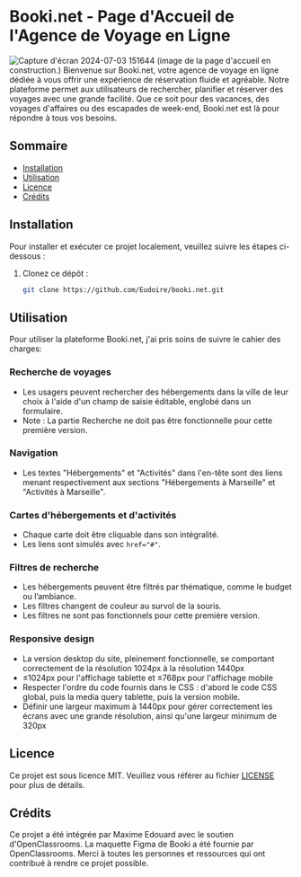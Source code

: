 # Booki.net - Page d'Accueil de l'Agence de Voyage en Ligne
![Capture d'écran 2024-07-03 151644](https://github.com/Eudoire/booki.net/assets/62968598/ca96607f-8940-45a3-83f9-6cb1a4806f07)
(image de la page d'accueil en construction.)
Bienvenue sur Booki.net, votre agence de voyage en ligne dédiée à vous offrir une expérience de réservation fluide et agréable. Notre plateforme permet aux utilisateurs de rechercher, planifier et réserver des voyages avec une grande facilité. Que ce soit pour des vacances, des voyages d'affaires ou des escapades de week-end, Booki.net est là pour répondre à tous vos besoins.

## Sommaire

- [Installation](#installation)
- [Utilisation](#utilisation)
- [Licence](#licence)
- [Crédits](#crédits)

## Installation

Pour installer et exécuter ce projet localement, veuillez suivre les étapes ci-dessous :

1. Clonez ce dépôt :
   ```bash
   git clone https://github.com/Eudoire/booki.net.git

## Utilisation

Pour utiliser la plateforme Booki.net, j'ai pris soins de suivre le cahier des charges:

### Recherche de voyages

- Les usagers peuvent rechercher des hébergements dans la ville de leur choix à l'aide d'un champ de saisie éditable, englobé dans un formulaire.
- Note : La partie Recherche ne doit pas être fonctionnelle pour cette première version.

### Navigation

- Les textes "Hébergements" et "Activités" dans l'en-tête sont des liens menant respectivement aux sections "Hébergements à Marseille" et "Activités à Marseille".

### Cartes d'hébergements et d'activités

- Chaque carte doit être cliquable dans son intégralité.
- Les liens sont simulés avec `href="#"`.

### Filtres de recherche

- Les hébergements peuvent être filtrés par thématique, comme le budget ou l’ambiance.
- Les filtres changent de couleur au survol de la souris.
- Les filtres ne sont pas fonctionnels pour cette première version.

### Responsive design

- La version desktop du site, pleinement fonctionnelle, se comportant correctement de la résolution 1024px à la résolution 1440px 
- ≤1024px pour l'affichage tablette et ≤768px pour l'affichage mobile
- Respecter l'ordre du code fournis dans le CSS : d'abord le code CSS global, puis la media query tablette, puis la version mobile.
- Définir une largeur maximum à 1440px pour gérer correctement les écrans avec une grande résolution, ainsi qu'une largeur minimum de 320px

## Licence

Ce projet est sous licence MIT. Veuillez vous référer au fichier [LICENSE](LICENSE) pour plus de détails.

## Crédits

Ce projet a été intégrée par Maxime Edouard avec le soutien d'OpenClassrooms. La maquette Figma de Booki a été fournie par OpenClassrooms. Merci à toutes les personnes et ressources qui ont contribué à rendre ce projet possible.


